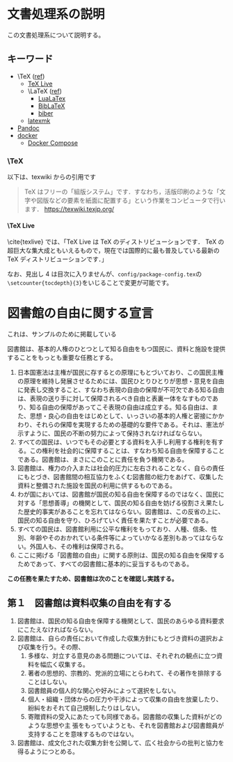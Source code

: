 # 文書処理系の説明

この文書処理系について説明する。

## キーワード

- \TeX ([ref](https://en.wikipedia.org/wiki/TeX))
  - [TeX Live](https://www.tug.org/texlive/)
  - \LaTeX ([ref](https://www.latex-project.org/))
    - [LuaLaTex](https://www.luatex.org/)
    - [BibLaTeX](https://ctan.org/pkg/biblatex?lang=en)
    - [biber](https://ctan.org/pkg/biber?lang=en)
  - [latexmk](https://ctan.org/pkg/latexmk?lang=en)
- [Pandoc](https://pandoc.org/)
- [docker](https://www.docker.com/)
  - [Docker Compose](https://docs.docker.com/compose/)

### \TeX

以下は、texwiki からの引用です

> TeX はフリーの「組版システム」です．すなわち，活版印刷のような「文字や図版などの要素を紙面に配置する」という作業をコンピュータで行います．
> https://texwiki.texjp.org/

#### \TeX Live

\cite{texlive} では、「TeX Live は TeX のディストリビューションです． TeX の超巨大な集大成ともいえるもので，現在では国際的に最も普及している最新の TeX ディストリビューションです．」

なお、見出し 4 は目次に入りませんが、`config/package-config.tex`の`\setcounter{tocdepth}{3}`をいじることで変更が可能です。

# 図書館の自由に関する宣言

これは、サンプルのために掲載している

図書館は、基本的人権のひとつとして知る自由をもつ国民に、資料と施設を提供することをもっとも重要な任務とする。

1. 日本国憲法は主権が国民に存するとの原理にもとづいており、この国民主権の原理を維持し発展させるためには、国民ひとりひとりが思想・意見を自由に発表し交換すること、すなわち表現の自由の保障が不可欠である知る自由は、表現の送り手に対して保障されるべき自由と表裏一体をなすものであり、知る自由の保障があってこそ表現の自由は成立する。知る自由は、また、思想・良心の自由をはじめとして、いっさいの基本的人権と密接にかかわり、それらの保障を実現するための基礎的な要件である。それは、憲法が示すように、国民の不断の努力によって保持されなければならない。
1. すべての国民は、いつでもその必要とする資料を入手し利用する権利を有する。この権利を社会的に保障することは、すなわち知る自由を保障することである。図書館は、まさにこのことに責任を負う機関である。
1. 図書館は、権力の介入または社会的圧力に左右されることなく、自らの責任にもとづき、図書館間の相互協力をふくむ図書館の総力をあげて、収集した資料と整備された施設を国民の利用に供するものである。
1. わが国においては、図書館が国民の知る自由を保障するのではなく、国民に対する「思想善導」の機関として、国民の知る自由を妨げる役割さえ果たした歴史的事実があることを忘れてはならない。図書館は、この反省の上に、国民の知る自由を守り、ひろげていく責任を果たすことが必要である。
1. すべての国民は、図書館利用に公平な権利をもっており、人種、信条、性別、年齢やそのおかれている条件等によっていかなる差別もあってはならない。外国人も、その権利は保障される。
1. ここに掲げる「図書館の自由」に関する原則は、国民の知る自由を保障するためであって、すべての図書館に基本的に妥当するものである。

**この任務を果たすため、図書館は次のことを確認し実践する。**

## 第１　図書館は資料収集の自由を有する

1. 図書館は、国民の知る自由を保障する機関として、国民のあらゆる資料要求にこたえなければならない。
1. 図書館は、自らの責任において作成した収集方針にもとづき資料の選択および収集を行う。その際、
   1. 多様な、対立する意見のある問題については、それぞれの観点に立つ資料を幅広く収集する。
   1. 著者の思想的、宗教的、党派的立場にとらわれて、その著作を排除することはしない。
   1. 図書館員の個人的な関心や好みによって選択をしない。
   1. 個人・組織・団体からの圧力や干渉によって収集の自由を放棄したり、紛糾をおそれて自己規制したりはしない。
   1. 寄贈資料の受入にあたっても同様である。図書館の収集した資料がどのような思想や主 張をもっていようとも、それを図書館および図書館員が支持することを意味するものではない。
1. 図書館は、成文化された収集方針を公開して、広く社会からの批判と協力を得るようにつとめる。
